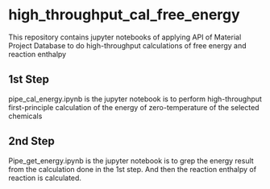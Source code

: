 # high_throughput_cal_free_energy
This repository contains jupyter notebooks of applying API of Material Project Database to do high-throughput calculations of free energy and reaction enthalpy

## 1st Step
pipe_cal_energy.ipynb is the jupyter notebook is to perform high-throughput first-principle calculation of the energy of zero-temperature of the selected chemicals

## 2nd Step
Pipe_get_energy.ipynb is the jupyter notebook is to grep the energy result from the calculation done in the 1st step. And then the reaction enthalpy of reaction is calculated.
